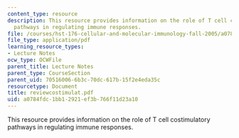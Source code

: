 ```yaml
---
content_type: resource
description: This resource provides information on the role of T cell costimulatory
  pathways in regulating immune responses.
file: /courses/hst-176-cellular-and-molecular-immunology-fall-2005/a0784fdc1bb12921ef3b766f11d23a10_reviewcostimulat.pdf
file_type: application/pdf
learning_resource_types:
- Lecture Notes
ocw_type: OCWFile
parent_title: Lecture Notes
parent_type: CourseSection
parent_uid: 70516006-6b3c-70dc-617b-15f2e4eda35c
resourcetype: Document
title: reviewcostimulat.pdf
uid: a0784fdc-1bb1-2921-ef3b-766f11d23a10
---
```

This resource provides information on the role of T cell costimulatory pathways in regulating immune responses.

